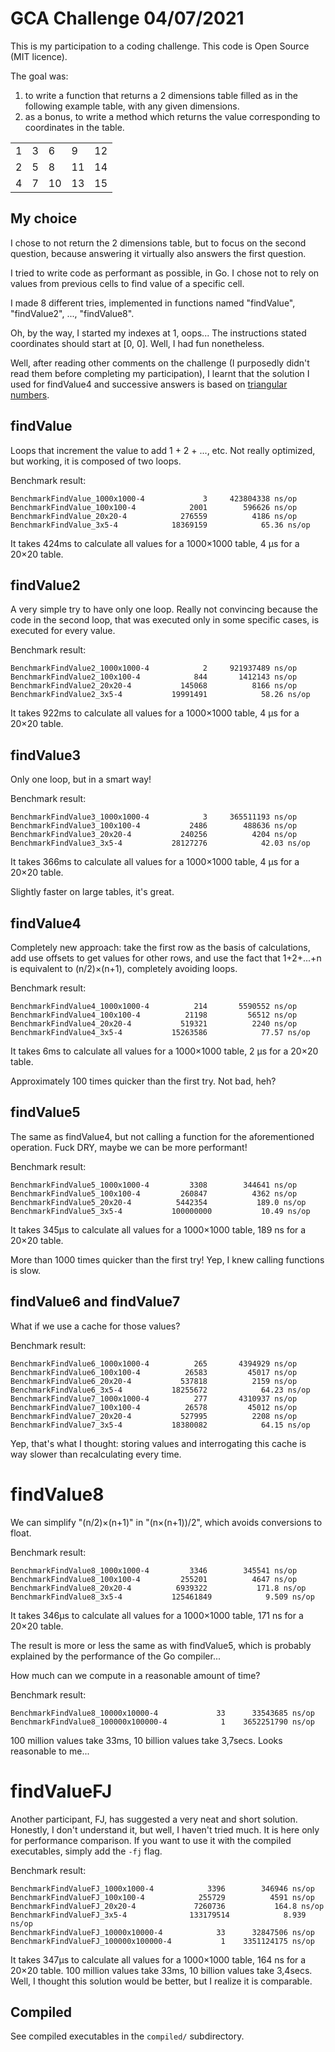 # GCA Challenge 04/07/2021

This is my participation to a coding challenge. This code is Open Source (MIT licence).

The goal was:

1. to write a function that returns a 2 dimensions table filled as in the following example table, with any given dimensions.
2. as a bonus, to write a method which returns the value corresponding to coordinates in the table.

|     |     |     |     |     |
| --- | --- | --- | --- | --- |
| 1   | 3   | 6   | 9   | 12  |
| 2   | 5   | 8   | 11  | 14  |
| 4   | 7   | 10  | 13  | 15  |

## My choice

I chose to not return the 2 dimensions table, but to focus on the second question, because answering it virtually also answers the first question.

I tried to write code as performant as possible, in Go. I chose not to rely on values from previous cells to find value of a specific cell.

I made 8 different tries, implemented in functions named "findValue", "findValue2", ..., "findValue8".

Oh, by the way, I started my indexes at 1, oops... The instructions stated coordinates should start at [0, 0]. Well, I had fun nonetheless.

Well, after reading other comments on the challenge (I purposedly didn't read them before completing my participation), I learnt that the solution I used for findValue4 and successive answers is based on [triangular numbers](https://en.wikipedia.org/wiki/Triangular_number).

## findValue

Loops that increment the value to add 1 + 2 + ..., etc. Not really optimized, but working, it is composed of two loops.

Benchmark result:

```plain
BenchmarkFindValue_1000x1000-4    	       3	 423804338 ns/op
BenchmarkFindValue_100x100-4      	    2001	    596626 ns/op
BenchmarkFindValue_20x20-4        	  276559	      4186 ns/op
BenchmarkFindValue_3x5-4          	18369159	        65.36 ns/op
```

It takes 424ms to calculate all values for a 1000×1000 table, 4 µs for a 20×20 table.

## findValue2

A very simple try to have only one loop. Really not convincing because the code in the second loop, that was executed only in some specific cases, is executed for every value.

Benchmark result:

```plain
BenchmarkFindValue2_1000x1000-4   	       2	 921937489 ns/op
BenchmarkFindValue2_100x100-4     	     844	   1412143 ns/op
BenchmarkFindValue2_20x20-4       	  145068	      8166 ns/op
BenchmarkFindValue2_3x5-4         	19991491	        58.26 ns/op
```

It takes 922ms to calculate all values for a 1000×1000 table, 4 µs for a 20×20 table.

## findValue3

Only one loop, but in a smart way!

Benchmark result:

```plain
BenchmarkFindValue3_1000x1000-4   	       3	 365511193 ns/op
BenchmarkFindValue3_100x100-4     	    2486	    488636 ns/op
BenchmarkFindValue3_20x20-4       	  240256	      4204 ns/op
BenchmarkFindValue3_3x5-4         	28127276	        42.03 ns/op
```

It takes 366ms to calculate all values for a 1000×1000 table, 4 µs for a 20×20 table.

Slightly faster on large tables, it's great.

## findValue4

Completely new approach: take the first row as the basis of calculations, add use offsets to get values for other rows, and use the fact that 1+2+...+n is equivalent to (n/2)×(n+1), completely avoiding loops.

Benchmark result:

```plain
BenchmarkFindValue4_1000x1000-4   	     214	   5590552 ns/op
BenchmarkFindValue4_100x100-4     	   21198	     56512 ns/op
BenchmarkFindValue4_20x20-4       	  519321	      2240 ns/op
BenchmarkFindValue4_3x5-4         	15263586	        77.57 ns/op
```

It takes 6ms to calculate all values for a 1000×1000 table, 2 µs for a 20×20 table.

Approximately 100 times quicker than the first try. Not bad, heh?

## findValue5

The same as findValue4, but not calling a function for the aforementioned operation. Fuck DRY, maybe we can be more performant!

Benchmark result:

```plain
BenchmarkFindValue5_1000x1000-4   	    3308	    344641 ns/op
BenchmarkFindValue5_100x100-4     	  260847	      4362 ns/op
BenchmarkFindValue5_20x20-4       	 5442354	       189.0 ns/op
BenchmarkFindValue5_3x5-4         	100000000	        10.49 ns/op
```

It takes 345µs to calculate all values for a 1000×1000 table, 189 ns for a 20×20 table.

More than 1000 times quicker than the first try! Yep, I knew calling functions is slow.

## findValue6 and findValue7

What if we use a cache for those values?

Benchmark result:

```plain
BenchmarkFindValue6_1000x1000-4   	     265	   4394929 ns/op
BenchmarkFindValue6_100x100-4     	   26583	     45017 ns/op
BenchmarkFindValue6_20x20-4       	  537818	      2159 ns/op
BenchmarkFindValue6_3x5-4         	18255672	        64.23 ns/op
BenchmarkFindValue7_1000x1000-4   	     277	   4310937 ns/op
BenchmarkFindValue7_100x100-4     	   26578	     45012 ns/op
BenchmarkFindValue7_20x20-4       	  527995	      2208 ns/op
BenchmarkFindValue7_3x5-4         	18380082	        64.15 ns/op
```

Yep, that's what I thought: storing values and interrogating this cache is way slower than recalculating every time.

# findValue8

We can simplify "(n/2)×(n+1)" in "(n×(n+1))/2", which avoids conversions to float.

Benchmark result:

```plain
BenchmarkFindValue8_1000x1000-4   	    3346	    345541 ns/op
BenchmarkFindValue8_100x100-4     	  255201	      4647 ns/op
BenchmarkFindValue8_20x20-4       	 6939322	       171.8 ns/op
BenchmarkFindValue8_3x5-4         	125461849	         9.509 ns/op
```

It takes 346µs to calculate all values for a 1000×1000 table, 171 ns for a 20×20 table.

The result is more or less the same as with findValue5, which is probably explained by the performance of the Go compiler...

How much can we compute in a reasonable amount of time?

Benchmark result:

```plain
BenchmarkFindValue8_10000x10000-4   	      33	  33543685 ns/op
BenchmarkFindValue8_100000x100000-4   	       1	3652251790 ns/op
```

100 million values take 33ms, 10 billion values take 3,7secs. Looks reasonable to me...

# findValueFJ

Another participant, FJ, has suggested a very neat and short solution. Honestly, I don't understand it, but well, I haven't tried much. It is here only for performance comparison. If you want to use it with the compiled executables, simply add the `-fj` flag.

Benchmark result:

```plain
BenchmarkFindValueFJ_1000x1000-4       	    3396	    346946 ns/op
BenchmarkFindValueFJ_100x100-4         	  255729	      4591 ns/op
BenchmarkFindValueFJ_20x20-4           	 7260736	       164.8 ns/op
BenchmarkFindValueFJ_3x5-4             	133179514	         8.939 ns/op
BenchmarkFindValueFJ_10000x10000-4     	      33	  32847506 ns/op
BenchmarkFindValueFJ_100000x100000-4   	       1	3351124175 ns/op
```

It takes 347µs to calculate all values for a 1000×1000 table, 164 ns for a 20×20 table. 100 million values take 33ms, 10 billion values take 3,4secs.
Well, I thought this solution would be better, but I realize it is comparable.

## Compiled

See compiled executables in the `compiled/` subdirectory.
